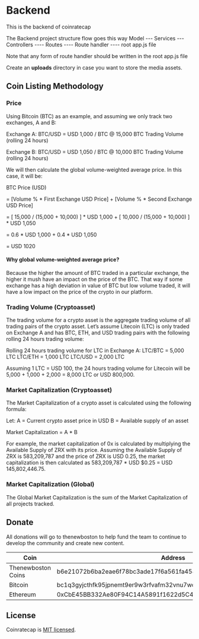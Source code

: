# Backend
This is the backend of coinratecap

The Backend project structure flow goes this way
Model --- Services --- Controllers ---- Routes ---- Route handler ---- root app.js file

Note that any form of route handler should be written in the root app.js file

Create an **uploads** directory in case you want to store the media assets.

##  Coin Listing Methodology
### Price
Using Bitcoin (BTC) as an example, and assuming we only track two exchanges, A and B:

Exchange A: BTC/USD = USD 1,000 / BTC @ 15,000 BTC Trading Volume (rolling 24 hours)

Exchange B: BTC/USD = USD 1,050 / BTC @ 10,000 BTC Trading Volume (rolling 24 hours)

We will then calculate the global volume-weighted average price. In this case, it will be:

BTC Price (USD)

= [Volume % *  First Exchange USD Price] + [Volume % * Second Exchange USD Price]

= [ 15,000 / (15,000 + 10,000) ] * USD 1,000 + [ 10,000 / (15,000 + 10,000) ] * USD 1,050

= 0.6 * USD 1,000 + 0.4 * USD 1,050

= USD 1020

#### Why global volume-weighted average price?
Because the higher the amount of BTC traded in a particular exchange, the higher it mush have an impact on the price of the BTC.  That way if some exchange has a high deviation in value of BTC but low volume traded, it will have a low impact on the price of the crypto in our platform.

### Trading Volume (Cryptoasset)
The trading volume for a crypto asset is the aggregate trading volume of all trading pairs of the crypto asset. Let’s assume Litecoin (LTC) is only traded on Exchange A and has BTC, ETH, and USD trading pairs with the following rolling 24 hours trading volume:

Rolling 24 hours trading volume for LTC in Exchange A:
LTC/BTC = 5,000 LTC
LTC/ETH = 1,000 LTC
LTC/USD = 2,000 LTC

Assuming 1 LTC = USD 100, the 24 hours trading volume for Litecoin will be 5,000 + 1,000 + 2,000 = 8,000 LTC or USD 800,000.

### Market Capitalization (Cryptoasset)
The Market Capitalization of a crypto asset is calculated using the following formula:

Let:
A = Current crypto asset price in USD
B = Available supply of an asset

Market Capitalization = A * B

For example, the market capitalization of 0x is calculated by multiplying the Available Supply of ZRX with its price. Assuming the Available Supply of ZRX is 583,209,787 and the price of ZRX is USD 0.25, the market capitalization is then calculated as 583,209,787 * USD $0.25 = USD 145,802,446.75.

### Market Capitalization (Global)
The Global Market Capitalization is the sum of the Market Capitalization of all projects tracked.

## Donate

All donations will go to thenewboston to help fund the team to continue to develop the community and create new content.

| Coin                                                       | Address                                                          |
| ---------------------------------------------------------- | ---------------------------------------------------------------- |
|  Thenewboston Coins                                        | b6e21072b6ba2eae6f78bc3ade17f6a561fa4582d5494a5120617f2027d38797 |
|  Bitcoin                                                   | bc1q3gyjcthfk95jpnemt9er9w3rfvafm32vnu7wqh                               |
|  Ethereum                                                  | 0xCbE45BB332Ae80F94C14A5891f1622d5C4B336B4                     |

## License

Coinratecap is [MIT licensed](http://opensource.org/licenses/MIT).
